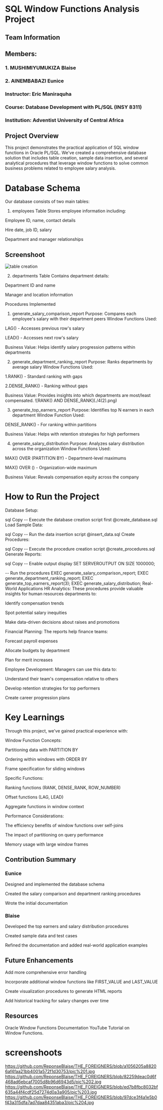 # SQL Window Functions Analysis Project

## Team Information
## Members:

### 1. MUSHIMIYUMUKIZA Blaise 
### 2. AINEMBABAZI Eunice

### Instructor: Eric Maniraquha

### Course: Database Development with PL/SQL (INSY 8311)

### Institution: Adventist University of Central Africa

## Project Overview
This project demonstrates the practical application of SQL window functions in Oracle PL/SQL. We've created a comprehensive database solution that includes table creation, sample data insertion, and several analytical procedures that leverage window functions to solve common business problems related to employee salary analysis.



# Database Schema
Our database consists of two main tables:

1. employees Table
Stores employee information including:

Employee ID, name, contact details

Hire date, job ID, salary

Department and manager relationships
## Screenshoot
![table creation](,/1.jpg)

2. departments Table
Contains department details:

Department ID and name

Manager and location information

Procedures Implemented
1. generate_salary_comparison_report
Purpose: Compares each employee's salary with their department peers
Window Functions Used:

LAG() - Accesses previous row's salary

LEAD() - Accesses next row's salary

Business Value: Helps identify salary progression patterns within departments

2. generate_department_ranking_report
Purpose: Ranks departments by average salary
Window Functions Used:

<P>1.RANK() - Standard ranking with gaps</P>
<p>2.DENSE_RANK() - Ranking without gaps</p>
Business Value: Provides insights into which departments are most/least compensated.
![RANK() AND DENSE_RANK](./4(2).png)

3. generate_top_earners_report
Purpose: Identifies top N earners in each department
Window Function Used:

DENSE_RANK() - For ranking within partitions

Business Value: Helps with retention strategies for high performers

4. generate_salary_distribution
Purpose: Analyzes salary distribution across the organization
Window Functions Used:

MAX() OVER (PARTITION BY) - Department-level maximums

MAX() OVER () - Organization-wide maximum

Business Value: Reveals compensation equity across the company

# How to Run the Project
Database Setup:

sql
Copy
-- Execute the database creation script first
@create_database.sql
Load Sample Data:

sql
Copy
-- Run the data insertion script
@insert_data.sql
Create Procedures:

sql
Copy
-- Execute the procedure creation script
@create_procedures.sql
Generate Reports:

sql
Copy
-- Enable output display
SET SERVEROUTPUT ON SIZE 1000000;

-- Run the procedures
EXEC generate_salary_comparison_report;
EXEC generate_department_ranking_report;
EXEC generate_top_earners_report(3);
EXEC generate_salary_distribution;
Real-World Applications
HR Analytics: These procedures provide valuable insights for human resources departments to:

Identify compensation trends

Spot potential salary inequities

Make data-driven decisions about raises and promotions

Financial Planning: The reports help finance teams:

Forecast payroll expenses

Allocate budgets by department

Plan for merit increases

Employee Development: Managers can use this data to:

Understand their team's compensation relative to others

Develop retention strategies for top performers

Create career progression plans

# Key Learnings
Through this project, we've gained practical experience with:

Window Function Concepts:

Partitioning data with PARTITION BY

Ordering within windows with ORDER BY

Frame specification for sliding windows

Specific Functions:

Ranking functions (RANK, DENSE_RANK, ROW_NUMBER)

Offset functions (LAG, LEAD)

Aggregate functions in window context

Performance Considerations:

The efficiency benefits of window functions over self-joins

The impact of partitioning on query performance

Memory usage with large window frames

## Contribution Summary
### Eunice
Designed and implemented the database schema

Created the salary comparison and department ranking procedures

Wrote the initial documentation

### Blaise
Developed the top earners and salary distribution procedures

Created sample data and test cases

Refined the documentation and added real-world application examples

## Future Enhancements
Add more comprehensive error handling

Incorporate additional window functions like FIRST_VALUE and LAST_VALUE

Create visualization procedures to generate HTML reports

Add historical tracking for salary changes over time

## Resources
Oracle Window Functions Documentation
YouTube Tutorial on Window Functions.

# screenshoots
https://github.com/ReponseBlaise/THE_FOREIGNERS/blob/a1056205a88206af4faa21bb4001a572f1d30753/pic%201.jpg
https://github.com/ReponseBlaise/THE_FOREIGNERS/blob/82259deac0d6f468ad6ebcaf7005d8b96d6943d5/pic%202.jpg
https://github.com/ReponseBlaise/THE_FOREIGNERS/blob/ed7b8fbc8032bf635a44f4cdf25d7274d0a3a905/pic%203.jpg
https://github.com/ReponseBlaise/THE_FOREIGNERS/blob/97dce3f4a1e5b0f43a315dfa7ad7daa84351aba3/pic%204.jpg
